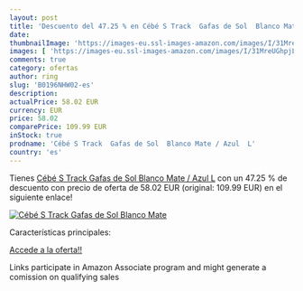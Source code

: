 ```yaml
---
layout: post
title: 'Descuento del 47.25 % en Cébé S Track  Gafas de Sol  Blanco Mate '
date: 
thumbnailImage: 'https://images-eu.ssl-images-amazon.com/images/I/31MreUGhpjL._SL200_.jpg'
images: [ 'https://images-eu.ssl-images-amazon.com/images/I/31MreUGhpjL._SL200_.jpg' ]
comments: true
category: ofertas
author: ring
slug: 'B0196NHW02-es'
description:
actualPrice: 58.02 EUR
currency: EUR
price: 58.02
comparePrice: 109.99 EUR
inStock: true
prodname: 'Cébé S Track  Gafas de Sol  Blanco Mate / Azul  L'
country: 'es'
---
```


Tienes [Cébé S Track  Gafas de Sol  Blanco Mate / Azul  L](https://www.amazon.es/dp/B0196NHW02/?tag=tolees-21) con un 47.25 % de descuento con precio de oferta de 58.02 EUR (original: 109.99 EUR) en el siguiente enlace!

[![Cébé S Track  Gafas de Sol  Blanco Mate ](https://images-eu.ssl-images-amazon.com/images/I/31MreUGhpjL._SL200_.jpg)](https://www.amazon.es/dp/B0196NHW02/?tag=tolees-21)

Características principales:


[Accede a la oferta!!](https://www.amazon.es/dp/B0196NHW02/?tag=tolees-21)

Links participate in Amazon Associate program and might generate a comission on qualifying sales


